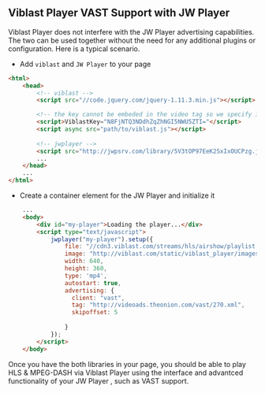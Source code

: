 
## Viblast Player VAST Support with JW Player

Viblast Player does not interfere with the JW Player advertising capabilities. The two can be used together without the need for any additional plugins or configuration. Here is a typical scenario. 

* Add  `viblast` and `JW Player` to your page

```html
<html>
	<head>
		<!-- viblast -->
		<script src="//code.jquery.com/jquery-1.11.3.min.js"></script>

        <!-- the key cannot be embeded in the video tag so we specify it as a global environment -->
		<script>ViblastKey="N8FjNTQ3NDdhZqZhNGI5NWU5ZTI="</script>
		<script async src="path/to/viblast.js"></script>
		
		<!-- jwplayer -->
		<script src="http://jwpsrv.com/library/5V3tOP97EeK2SxIxOUCPzg.js"></script>
		...
	</head>
	...
</html>
```

* Create a container element for the JW Player and initialize it

```html
	...
	<body>
		<div id="my-player">Loading the player...</div>
		<script type="text/javascript">
		    jwplayer("my-player").setup({
		        file: "//cdn3.viblast.com/streams/hls/airshow/playlist.m3u8",
		        image: "http://viblast.com/static/viblast_player/images/hls-demo.png",
		        width: 640,
		        height: 360,
				type: 'mp4',
				autostart: true,
				advertising: {
			      client: "vast",
			      tag: "http://videoads.theonion.com/vast/270.xml",
			      skipoffset: 5
			      
			    }
		    });
		</script>
	</body>
```

Once you have the both libraries in your page, you should be able to play HLS & MPEG-DASH via Viblast Player using the interface and advantced functionality of your JW Player , such as VAST support.
